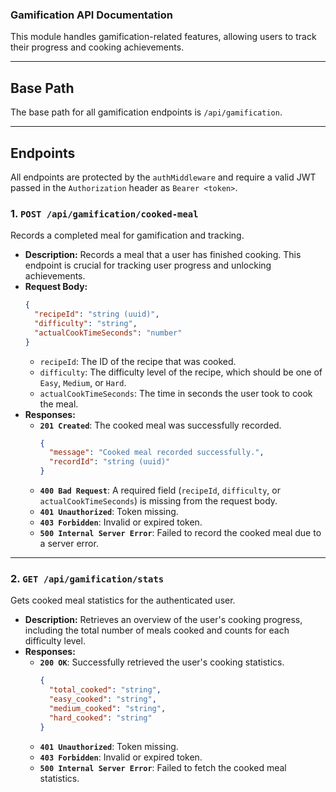 ### Gamification API Documentation 

This module handles gamification-related features, allowing users to track their progress and cooking achievements.

-----

## Base Path

The base path for all gamification endpoints is `/api/gamification`.

-----

## Endpoints

All endpoints are protected by the `authMiddleware` and require a valid JWT passed in the `Authorization` header as `Bearer <token>`.

### 1\. `POST /api/gamification/cooked-meal`

Records a completed meal for gamification and tracking.

  * **Description:** Records a meal that a user has finished cooking. This endpoint is crucial for tracking user progress and unlocking achievements.
  * **Request Body:**
    ```json
    {
      "recipeId": "string (uuid)",
      "difficulty": "string",
      "actualCookTimeSeconds": "number"
    }
    ```
      * `recipeId`: The ID of the recipe that was cooked.
      * `difficulty`: The difficulty level of the recipe, which should be one of `Easy`, `Medium`, or `Hard`.
      * `actualCookTimeSeconds`: The time in seconds the user took to cook the meal.
  * **Responses:**
      * **`201 Created`**: The cooked meal was successfully recorded.
        ```json
        {
          "message": "Cooked meal recorded successfully.",
          "recordId": "string (uuid)"
        }
        ```
      * **`400 Bad Request`**: A required field (`recipeId`, `difficulty`, or `actualCookTimeSeconds`) is missing from the request body.
      * **`401 Unauthorized`**: Token missing.
      * **`403 Forbidden`**: Invalid or expired token.
      * **`500 Internal Server Error`**: Failed to record the cooked meal due to a server error.

-----

### 2\. `GET /api/gamification/stats`

Gets cooked meal statistics for the authenticated user.

  * **Description:** Retrieves an overview of the user's cooking progress, including the total number of meals cooked and counts for each difficulty level.
  * **Responses:**
      * **`200 OK`**: Successfully retrieved the user's cooking statistics.
        ```json
        {
          "total_cooked": "string",
          "easy_cooked": "string",
          "medium_cooked": "string",
          "hard_cooked": "string"
        }
        ```
      * **`401 Unauthorized`**: Token missing.
      * **`403 Forbidden`**: Invalid or expired token.
      * **`500 Internal Server Error`**: Failed to fetch the cooked meal statistics.